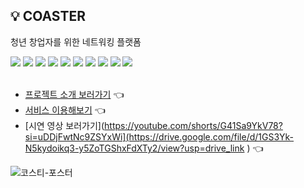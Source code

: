 ## 💡 COASTER

청년 창업자를 위한 네트워킹 플랫폼

<div> 
<img src="https://img.shields.io/badge/TypeScript-3178C6?style=for-the-badge&logo=typescript&logoColor=white">
<img src="https://img.shields.io/badge/React-61DAFB?style=for-the-badge&logo=react&logoColor=black">
<img src="https://img.shields.io/badge/Yarn%20Berry-2C8EBB?style=for-the-badge&logo=yarn&logoColor=white">
<img src="https://img.shields.io/badge/Emotion%20CSS-C76494?style=for-the-badge&logo=emotion&logoColor=white">
<img src="https://img.shields.io/badge/React%20Query-FF4154?style=for-the-badge&logo=reactquery&logoColor=white">
<img src="https://img.shields.io/badge/Ky-8EC7E1?style=for-the-badge&logo=ky&logoColor=black">
<img src="https://img.shields.io/badge/Netlify-00C7B7?style=for-the-badge&logo=netlify&logoColor=white">
<img src="https://img.shields.io/badge/SockJS-010101?style=for-the-badge&logo=websockets&logoColor=white">
<img src="https://img.shields.io/badge/STOMP-4A154B?style=for-the-badge&logo=protocols.io&logoColor=white">
<img src="https://img.shields.io/badge/Vite-646CFF?style=for-the-badge&logo=vite&logoColor=white">
  
</div>

<br>

- [프로젝트 소개 보러가기](https://drive.google.com/file/d/1GS3Yk-N5kydoikq3-y5ZoTGShxFdXTy2/view?usp=drive_link) 👈
- [서비스 이용해보기](https://drive.google.com/file/d/1GS3Yk-N5kydoikq3-y5ZoTGShxFdXTy2/view?usp=drive_link) 👈
- [시연 영상 보러가기](https://youtube.com/shorts/G41Sa9YkV78?si=uDDjFwtNc9ZSYxWi](https://drive.google.com/file/d/1GS3Yk-N5kydoikq3-y5ZoTGShxFdXTy2/view?usp=drive_link ) 👈


![코스티-포스터](https://github.com/user-attachments/assets/e065a7c9-b17d-43d3-a98d-ae1b898d1095)


<br>
